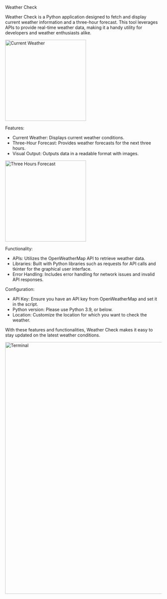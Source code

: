 Weather Check

Weather Check is a Python application designed to fetch and display current weather information and a three-hour forecast. This tool leverages APIs to provide real-time weather data, making it a handy utility for developers and weather enthusiasts alike.

<img width="260" alt="Current Weather" src="https://github.com/user-attachments/assets/62aebd88-64c5-46f1-a631-4547a933f674">

Features:
- Current Weather: Displays current weather conditions.
- Three-Hour Forecast: Provides weather forecasts for the next three hours.
- Visual Output: Outputs data in a readable format with images.

<img width="260" alt="Three Hours Forecast" src="https://github.com/user-attachments/assets/bb9bad38-4a86-47e7-913c-dfb2ac1967ad">

Functionality:
- APIs: Utilizes the OpenWeatherMap API to retrieve weather data.
- Libraries: Built with Python libraries such as requests for API calls and tkinter for the graphical user interface.
- Error Handling: Includes error handling for network issues and invalid API responses.

Configuration:
- API Key: Ensure you have an API key from OpenWeatherMap and set it in the script.
- Python version: Please use Python 3.9, or below.
- Location: Customize the location for which you want to check the weather.

With these features and functionalities, Weather Check makes it easy to stay updated on the latest weather conditions.

<img width="807" alt="Terminal" src="https://github.com/user-attachments/assets/64c1eb45-998e-4d49-8f6d-d08577a7dbac">
